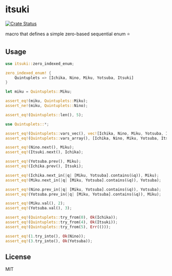 # itsuki

[![Crate Status](https://img.shields.io/crates/v/itsuki.svg)](https://crates.io/crates/itsuki)

macro that defines a simple zero-based sequential enum ⭐️

## Usage

```rs
use itsuki::zero_indexed_enum;

zero_indexed_enum! {
    Quintuplets => [Ichika, Nino, Miku, Yotsuba, Itsuki]
}

let miku = Quintuplets::Miku;

assert_eq!(miku, Quintuplets::Miku);
assert_ne!(miku, Quintuplets::Nino);

assert_eq!(Quintuplets::len(), 5);

use Quintuplets::*;

assert_eq!(Quintuplets::vars_vec(), vec![Ichika, Nino, Miku, Yotsuba, Itsuki]);
assert_eq!(Quintuplets::vars_array(), [Ichika, Nino, Miku, Yotsuba, Itsuki]);

assert_eq!(Nino.next(), Miku);
assert_eq!(Itsuki.next(), Ichika);

assert_eq!(Yotsuba.prev(), Miku);
assert_eq!(Ichika.prev(), Itsuki);

assert_eq!(Ichika.next_in(|q| [Miku, Yotsuba].contains(&q)), Miku);
assert_eq!(Miku.next_in(|q| [Miku, Yotsuba].contains(&q)), Yotsuba);

assert_eq!(Nino.prev_in(|q| [Miku, Yotsuba].contains(&q)), Yotsuba);
assert_eq!(Yotsuba.prev_in(|q| [Miku, Yotsuba].contains(&q)), Miku);

assert_eq!(Miku.val(), 2);
assert_eq!(Yotsuba.val(), 3);

assert_eq!(Quintuplets::try_from(0), Ok(Ichika));
assert_eq!(Quintuplets::try_from(4), Ok(Itsuki));
assert_eq!(Quintuplets::try_from(5), Err(()));

assert_eq!(1.try_into(), Ok(Nino));
assert_eq!(3.try_into(), Ok(Yotsuba));
```

## License

MIT
